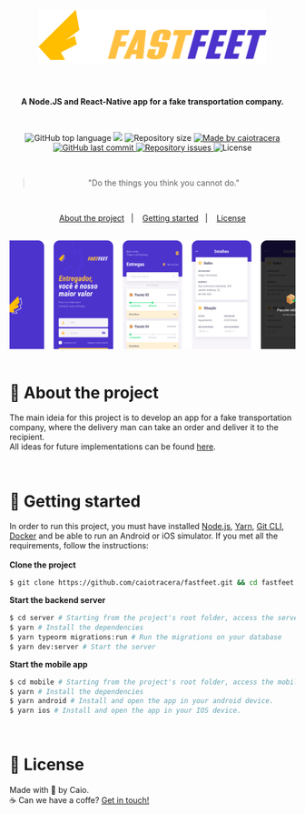 <h1 align="center">
  <img src="./assets/Logo.svg" height="96px">
</h1>
<br />
<p align="center"><b>A Node.JS and React-Native app for a fake transportation company.</b></p>
<br />

<p align="center">
  <img alt="GitHub top language" src="https://img.shields.io/github/languages/top/caiotracera/fastfeet?color=FFC042">

  <img src="https://img.shields.io/github/languages/count/caiotracera/fastfeet?color=FFC042">

  <img alt="Repository size" src="https://img.shields.io/github/repo-size/caiotracera/fastfeet?color=FFC042">

  <a href="https://www.linkedin.com/in/caiotracera/">
    <img alt="Made by caiotracera" src="https://img.shields.io/badge/made%20by-caiotracera-%230172B3?color=FFC042">
  </a>

  <a href="https://github.com/caiotracera/fastfeet/commits/master">
    <img alt="GitHub last commit" src="https://img.shields.io/github/last-commit/caiotracera/fastfeet?color=FFC042">
  </a>

  <a href="https://github.com/caiotracera/fastfeet/issues">
    <img alt="Repository issues" src="https://img.shields.io/github/issues/caiotracera/fastfeet?color=FFC042">
  </a>

  <img alt="License" src="https://img.shields.io/badge/license-MIT-brightgreen?color=FFC042"/>
</p>

<br />

<blockquote align="center">
"Do the things you think you cannot do."
</blockquote>

<br />

<p align="center">
  <a href="#rocket-about-the-project">About the project</a>&nbsp;&nbsp;&nbsp;|&nbsp;&nbsp;&nbsp;
  <a href="#calling-getting-started">Getting started</a>&nbsp;&nbsp;&nbsp;|&nbsp;&nbsp;&nbsp;
  <a href="#memo-license">License</a>
</p>

<br />

<div align="center">
  <img src="./assets/banner.svg"/>
</div>

<br />

# :rocket: About the project
The main ideia for this project is to develop an app for a fake transportation company, where the delivery man can take an order and deliver it to the recipient.<br /> All ideas for future implementations can be found <a href="https://github.com/caiotracera/fastfeet/issues/1">here</a>.

<br />

# :calling: Getting started
In order to run this project, you must have installed <a href="https://nodejs.org/en/">Node.js</a>, <a href="https://yarnpkg.com/">Yarn</a>, <a href="https://git-scm.com/">Git CLI</a>, <a href="https://www.docker.com/">Docker</a> and be able to run an Android or iOS simulator. If you met all the requirements, follow the instructions:
<br /><br />
<b>Clone the project</b>
```bash
$ git clone https://github.com/caiotracera/fastfeet.git && cd fastfeet
```

<b>Start the backend server</b>
```bash
$ cd server # Starting from the project's root folder, access the server folder
$ yarn # Install the dependencies
$ yarn typeorm migrations:run # Run the migrations on your database
$ yarn dev:server # Start the server
```

<b>Start the mobile app</b>
```bash
$ cd mobile # Starting from the project's root folder, access the mobile folder
$ yarn # Install the dependencies
$ yarn android # Install and open the app in your android device.
$ yarn ios # Install and open the app in your IOS device.
```

<br />

# :memo: License

Made with :sparkling_heart: by Caio.
<br />
:coffee: Can we have a coffe? <a href="https://www.linkedin.com/in/caiotracera/">Get in touch!</a>